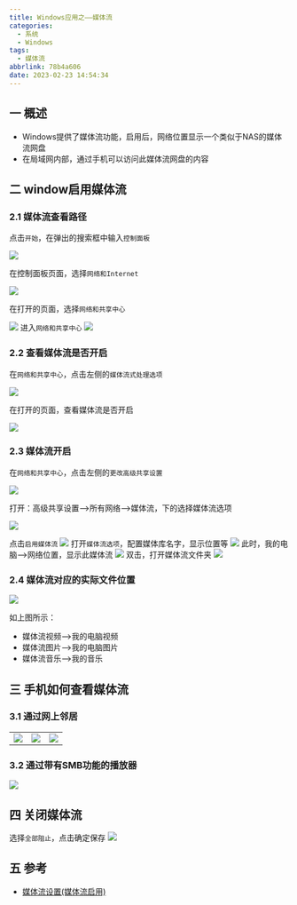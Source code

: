 ```yaml
---
title: Windows应用之——媒体流
categories:
  - 系统
  - Windows
tags:
  - 媒体流
abbrlink: 78b4a606
date: 2023-02-23 14:54:34
---
```

## 一 概述

* Windows提供了媒体流功能，启用后，网络位置显示一个类似于NAS的媒体流网盘
* 在局域网内部，通过手机可以访问此媒体流网盘的内容

<!--more-->

## 二  window启用媒体流

### 2.1 媒体流查看路径

点击`开始`，在弹出的搜索框中输入`控制面板`

![][1]

在控制面板页面，选择`网络和Internet`

![][2]

在打开的页面，选择`网络和共享中心`

![][3]
进入`网络和共享中心`
![][4]

### 2.2 查看媒体流是否开启

在`网络和共享中心`，点击左侧的`媒体流式处理选项`

![][5]

在打开的页面，查看媒体流是否开启

![][6]

### 2.3 媒体流开启

在`网络和共享中心`，点击左侧的`更改高级共享设置`

![][7]

打开：高级共享设置——>所有网络——>媒体流，下的选择媒体流选项

![][8]

点击`启用媒体流`
![][9]
打开`媒体流选项`，配置媒体库名字，显示位置等
![][10]
此时，我的电脑——>网络位置，显示此媒体流
![][11]
双击，打开媒体流文件夹
![][12]

### 2.4 媒体流对应的实际文件位置

![][13]

如上图所示：

* 媒体流视频——>我的电脑视频
* 媒体流图片——>我的电脑图片
* 媒体流音乐——>我的音乐

## 三 手机如何查看媒体流

### 3.1 通过网上邻居

|         |         |         |
| ------- | ------- | ------- |
| ![][14] | ![][15] | ![][16] |

### 3.2 通过带有SMB功能的播放器

![][17]

## 四 关闭媒体流
选择`全部阻止`，点击确定保存
![][18]

## 五 参考
* [媒体流设置(媒体流启用)](http://www.ekangw.net/a/diannaojiqiao/2022/1113/565594.html)


[1]:https://raw.githubusercontent.com/PGzxc/CDN/master/blog-windows/windows-stream-media-control-search.png
[2]:https://raw.githubusercontent.com/PGzxc/CDN/master/blog-windows/windows-steam-media-internet.png
[3]:https://raw.githubusercontent.com/PGzxc/CDN/master/blog-windows/windows-steam-media-internet-share.png
[4]:https://raw.githubusercontent.com/PGzxc/CDN/master/blog-windows/windows-steam-media-internet-share-center.png
[5]:https://raw.githubusercontent.com/PGzxc/CDN/master/blog-windows/windows-steam-media-deal-option.png
[6]:https://raw.githubusercontent.com/PGzxc/CDN/master/blog-windows/windows-steam-media-is-open.png
[7]:https://raw.githubusercontent.com/PGzxc/CDN/master/blog-windows/windows-steam-media-share-change.png
[8]:https://raw.githubusercontent.com/PGzxc/CDN/master/blog-windows/windows-steam-media-internet-all.png
[9]:https://raw.githubusercontent.com/PGzxc/CDN/master/blog-windows/windows-steam-media-open-media.png
[10]:https://raw.githubusercontent.com/PGzxc/CDN/master/blog-windows/windows-steam-media--open-set.png
[11]:https://raw.githubusercontent.com/PGzxc/CDN/master/blog-windows/windows-steam-media-internet-position-show.png
[12]:https://raw.githubusercontent.com/PGzxc/CDN/master/blog-windows/windows-steam-media--folder.png
[13]:https://raw.githubusercontent.com/PGzxc/CDN/master/blog-windows/windows-steam-media-nas-folder-relate.png
[14]:https://raw.githubusercontent.com/PGzxc/CDN/master/blog-windows/windows-steam-media-phone-1.png
[15]:https://raw.githubusercontent.com/PGzxc/CDN/master/blog-windows/windows-steam-media-phone-2.png
[16]:https://raw.githubusercontent.com/PGzxc/CDN/master/blog-windows/windows-steam-media-phone-3.png
[17]:https://raw.githubusercontent.com/PGzxc/CDN/master/blog-windows/windows-steam-media-phone-4.png
[18]:https://raw.githubusercontent.com/PGzxc/CDN/master/blog-windows/windows-steam-media-stop.png